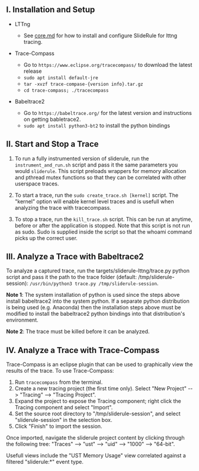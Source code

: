 ## I. Installation and Setup

* LTTng
    - See [core.md](../../packages/core/core.md) for how to install and configure SlideRule for lttng tracing.

* Trace-Compass
    - Go to `https://www.eclipse.org/tracecompass/` to download the latest release
    - `sudo apt install default-jre`
    - `tar -xvzf trace-compase-{version info}.tar.gz`
    - `cd trace-compass; ./tracecompass`

* Babeltrace2
    - Go to `https://babeltrace.org/` for the latest version and instructions on getting babletrace2.
    - `sudo apt install python3-bt2` to install the python bindings

## II. Start and Stop a Trace

1. To run a fully instrumented version of sliderule, run the `instrument_and_run.sh` script and pass it the same parameters you would `sliderule`.  This script preloads wrappers for memory allocation and pthread mutex functions so that they can be correlated with other userspace traces.

2. To start a trace, run the `sudo create_trace.sh [kernel]` script.  The "kernel" option will enable kernel level traces and is usefull when analyzing the trace with tracecompass.

3. To stop a trace, run the `kill_trace.sh` script.  This can be run at anytime, before or after the application is stopped.  Note that this script is not run as sudo.  Sudo is supplied inside the script so that the whoami command picks up the correct user.


## III. Analyze a Trace with Babeltrace2

To analyze a captured trace, run the targets/sliderule-lttng/trace.py python script and pass it the path to the trace folder (default: /tmp/sliderule-session): `/usr/bin/python3 trace.py /tmp/sliderule-session`.  

__Note 1__: The system installation of python is used since the steps above install babeltrace2 into the system python.  If a separate python distribution is being used (e.g. Anaconda) then the installation steps above must be modified to install the babeltrace2 python bindings into that distribution's environment.

__Note 2__: The trace must be killed before it can be analyzed.


## IV. Analyze a Trace with Trace-Compass

Trace-Compass is an eclipse plugin that can be used to graphically view the results of the trace.  To use Trace-Compass:

1. Run `tracecompass` from the terminal.
2. Create a new tracing project (the first time only). Select "New Project" --> "Tracing" --> "Tracing Project".
3. Expand the project to expose the Tracing component; right click the Tracing component and select "Import".
4. Set the source root directory to "/tmp/sliderule-session", and select "sliderule-session" in the selection box.
5. Click "Finish" to import the session.

Once imported, navigate the sliderule project content by clicking through the following tree: "Traces" --> "ust" --> "uid" --> "1000" --> "64-bit".

Usefull views include the "UST Memory Usage" view correlated against a filtered "sliderule:*" event type.


